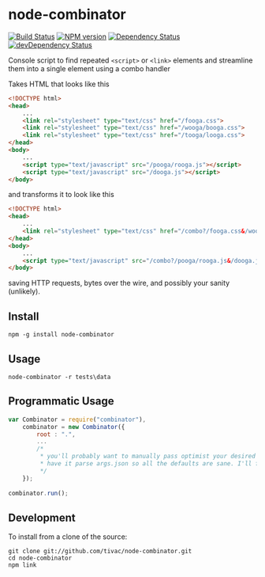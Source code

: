node-combinator
===============
[![Build Status](https://travis-ci.org/tivac/node-combinator.png?branch=master)](https://travis-ci.org/tivac/node-combinator)
[![NPM version](https://badge.fury.io/js/combinator.png)](http://badge.fury.io/js/combinator)
[![Dependency Status](https://david-dm.org/tivac/node-combinator.png?theme=shields.io)](https://david-dm.org/tivac/node-combinator)
[![devDependency Status](https://david-dm.org/tivac/node-combinator/dev-status.png?theme=shields.io)](https://david-dm.org/tivac/node-combinator#info=devDependencies)


Console script to find repeated `<script>` or `<link>` elements and streamline them into a single element using a combo handler

Takes HTML that looks like this

```html
<!DOCTYPE html>
<head>
    ...
    <link rel="stylesheet" type="text/css" href="/fooga.css">
    <link rel="stylesheet" type="text/css" href="/wooga/booga.css">
    <link rel="stylesheet" type="text/css" href="/tooga/looga.css">
</head>
<body>
    ...
    <script type="text/javascript" src="/pooga/rooga.js"></script>
    <script type="text/javascript" src="/dooga.js"></script>
</body>
```

and transforms it to look like this

```html
<!DOCTYPE html>
<head>
    ...
    <link rel="stylesheet" type="text/css" href="/combo?/fooga.css&/wooga/booga.css&/tooga/looga.css">
</head>
<body>
    ...
    <script type="text/javascript" src="/combo?/pooga/rooga.js&/dooga.js"></script>
</body>
```
    
saving HTTP requests, bytes over the wire, and possibly your sanity (unlikely).

## Install ##

    npm -g install node-combinator

## Usage ##

    node-combinator -r tests\data
    
## Programmatic Usage ##

```javascript
var Combinator = require("combinator"),
    combinator = new Combinator({
        root : ".",
        ...
        /*
         * you'll probably want to manually pass optimist your desired args & then
         * have it parse args.json so all the defaults are sane. I'll fix that later I geuss.
         */
    });
    
combinator.run();
```

## Development ##

To install from a clone of the source:

    git clone git://github.com/tivac/node-combinator.git
    cd node-combinator
    npm link
